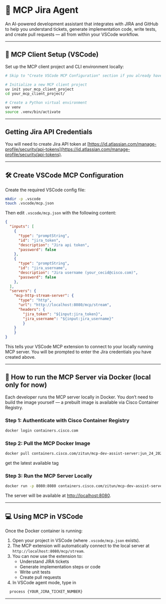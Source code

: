 # 🤖 MCP Jira Agent

An AI-powered development assistant that integrates with JIRA and GitHub to help you understand tickets, generate implementation code, write tests, and create pull requests — all from within your VSCode workflow.

---

## 🚀 MCP Client Setup (VSCode)

Set up the MCP client project and CLI environment locally:

```bash
# Skip to "Create VSCode MCP Configuration" section if you already have a project setup.

# Initialize a new MCP client project
uv init your_mcp_client_project
cd your_mcp_client_project/

# Create a Python virtual environment
uv venv
source .venv/bin/activate
```

---
## Getting Jira API Credentials
You will need to create Jira API token at [https://id.atlassian.com/manage-profile/security/api-tokens](https://id.atlassian.com/manage-profile/security/api-tokens).

---
## 🛠️ Create VSCode MCP Configuration

Create the required VSCode config file:

```bash
mkdir -p .vscode
touch .vscode/mcp.json
```

Then edit `.vscode/mcp.json` with the following content:

```json
{
  "inputs": [
    {
      "type": "promptString",
      "id": "jira_token",
      "description": "Jira api token",
      "password": false
    },
    {
      "type": "promptString",
      "id": "jira_username",
      "description": "Jira username (your_cecid@cisco.com)",
      "password": false
    },
  ],
  "servers": {
    "mcp-http-stream-server": {
      "type": "http",
      "url": "http://localhost:8080/mcp/stream",
      "headers": {
        "jira_token": "${input:jira_token}",
        "jira_username": "${input:jira_username}"
        }
    }
    }
}
```

This tells your VSCode MCP extension to connect to your locally running MCP server. You will be prompted to enter the Jira credentials you have created above.

---

## 🐳 How to run the MCP Server via Docker (local only for now)

Each developer runs the MCP server locally in Docker. You don’t need to build the image yourself — a prebuilt image is available via Cisco Container Registry.

### Step 1: Authenticate with Cisco Container Registry

```bash
docker login containers.cisco.com
```

### Step 2: Pull the MCP Docker Image

```bash
docker pull containers.cisco.com/zitun/mcp-dev-assist-server:jun_24_2025
```
get the latest available tag

### Step 3: Run the MCP Server Locally

```bash
docker run -p 8080:8080 containers.cisco.com/zitun/mcp-dev-assist-server:jun_24_2025
```

The server will be available at [http://localhost:8080](http://localhost:8080).

---

## 💻 Using MCP in VSCode

Once the Docker container is running:

1. Open your project in VSCode (where `.vscode/mcp.json` exists).
2. The MCP extension will automatically connect to the local server at `http://localhost:8080/mcp/stream`.
3. You can now use the extension to:
   - Understand JIRA tickets
   - Generate implementation steps or code
   - Write unit tests
   - Create pull requests
4. In VSCode agent mode, type in
```bash
  process {YOUR_JIRA_TICKET_NUMBER}
```

---
